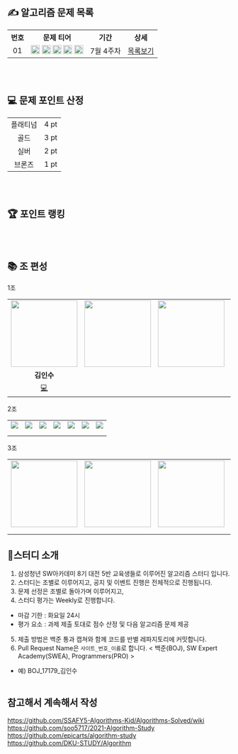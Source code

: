 ## ✍ 알고리즘 문제 목록

<table align="center">
  <tr>
    <th align="center">번호</th>
    <th align="center">문제 티어</th>
    <th align="center">기간</th>
    <th align="center">상세</th>
  </tr>
  <tr>
    <td align="center">01</td>
    <td align="center">
      <a href="https://www.acmicpc.net/problem/1100"><img src="https://d2gd6pc034wcta.cloudfront.net/tier/4.svg" class="solvedac-tier" width=20px></a>
      <a href="https://www.acmicpc.net/problem/1059"><img src="https://d2gd6pc034wcta.cloudfront.net/tier/6.svg" class="solvedac-tier" width=20px></a>
      <a href="https://www.acmicpc.net/problem/1051"><img src="https://d2gd6pc034wcta.cloudfront.net/tier/7.svg" class="solvedac-tier" width=20px></a>
      <a href="https://www.acmicpc.net/problem/2468"><img src="https://d2gd6pc034wcta.cloudfront.net/tier/10.svg" class="solvedac-tier" width=20px></a>
      <a href="https://www.acmicpc.net/problem/2573"><img src="https://d2gd6pc034wcta.cloudfront.net/tier/12.svg" class="solvedac-tier" width=20px></a>
    </td>
    <td align="center">7월 4주차</td>
    <td align="center"><a href="https://github.com/SSAFY-8-Algorithms-Study/Study-notice/tree/main/questions/01_7_4week">목록보기</a></td>
  </tr>
</table>
<br><br>

## 💻 문제 포인트 산정

<table width="50%">
  <tr>
    <td align="center">플래티넘</td>
    <td align="center">4 pt</td>
  </tr>
  <tr>
    <td align="center">골드</td>
    <td align="center">3 pt</td>
  </tr>
  <tr>
    <td align="center">실버</td>
    <td align="center">2 pt</td>
  </tr>
  <tr>
    <td align="center">브론즈</td>
    <td align="center">1 pt</td>
  </tr>
</table>

<br><br>   
## 🏆 포인트 랭킹

<br><br>
## 📚 조 편성
1조
<table align="center" width="50%">
  <tr>
    <td align="center"><a href="https://github.com/87289383"><img src="https://avatars.githubusercontent.com/u/87289383?v=4" width="150px"></a></td>
    <td align="center"><a href="https://github.com/87289383"><img src="https://velog.velcdn.com/images/tanger2ne/post/fb18c31b-9cea-4b0b-bc1e-546198476465/image.png" width="150px"></a></td>
    <td align="center"><a href="https://github.com/87289383"><img src="https://velog.velcdn.com/images/tanger2ne/post/fb18c31b-9cea-4b0b-bc1e-546198476465/image.png" width="150px"></a></td>
    <td align="center"><a href="https://github.com/87289383"><img src="https://velog.velcdn.com/images/tanger2ne/post/fb18c31b-9cea-4b0b-bc1e-546198476465/image.png" width="150px"></a></td>
    <td align="center"><a href="https://github.com/87289383"><img src="https://velog.velcdn.com/images/tanger2ne/post/fb18c31b-9cea-4b0b-bc1e-546198476465/image.png" width="150px"></a></td>
    <td align="center"><a href="https://github.com/87289383"><img src="https://velog.velcdn.com/images/tanger2ne/post/fb18c31b-9cea-4b0b-bc1e-546198476465/image.png" width="150px"></a></td>
    <td align="center"><a href="https://github.com/87289383"><img src="https://velog.velcdn.com/images/tanger2ne/post/fb18c31b-9cea-4b0b-bc1e-546198476465/image.png" width="150px"></a></td>
  </tr>
  <tr>
    <td align="center"><b>김인수</b></td>
    <td align="center"><b></b></td>
    <td align="center"><b></b></td>
    <td align="center"><b></b></td>
    <td align="center"><b></b></td>
    <td align="center"><b></b></td>
    <td align="center"><b></b></td>
  </tr>
  <tr>
    <td align="center"><a href="https://github.com/iknowkis" title="Github">💻</a></td>
    <td align="center"></td>
    <td align="center"></td>
    <td align="center"></td>
    <td align="center"></td>
    <td align="center"></td>
    <td align="center"></td>
  </tr>
</table>

2조
<table align="center" width="50%">
  <tr>
    <td align="center"><a href="https://github.com/87289383"><img src="https://velog.velcdn.com/images/tanger2ne/post/fb18c31b-9cea-4b0b-bc1e-546198476465/image.png"></a></td>
    <td align="center"><a href="https://github.com/87289383"><img src="https://velog.velcdn.com/images/tanger2ne/post/fb18c31b-9cea-4b0b-bc1e-546198476465/image.png"></a></td>
    <td align="center"><a href="https://github.com/87289383"><img src="https://velog.velcdn.com/images/tanger2ne/post/fb18c31b-9cea-4b0b-bc1e-546198476465/image.png"></a></td>
    <td align="center"><a href="https://github.com/87289383"><img src="https://velog.velcdn.com/images/tanger2ne/post/fb18c31b-9cea-4b0b-bc1e-546198476465/image.png"></a></td>
    <td align="center"><a href="https://github.com/87289383"><img src="https://velog.velcdn.com/images/tanger2ne/post/fb18c31b-9cea-4b0b-bc1e-546198476465/image.png"></a></td>
    <td align="center"><a href="https://github.com/87289383"><img src="https://velog.velcdn.com/images/tanger2ne/post/fb18c31b-9cea-4b0b-bc1e-546198476465/image.png"></a></td>
    <td align="center"><a href="https://github.com/87289383"><img src="https://velog.velcdn.com/images/tanger2ne/post/fb18c31b-9cea-4b0b-bc1e-546198476465/image.png"></a></td>
  </tr>

  <tr>
    <td align="center"><b></b></td>
    <td align="center"><b></b></td>
    <td align="center"><b></b></td>
    <td align="center"><b></b></td>
    <td align="center"><b></b></td>
    <td align="center"><b></b></td>
    <td align="center"><b></b></td>
  </tr>
  <tr>
    <td align="center"></td>
    <td align="center"></td>
    <td align="center"></td>
    <td align="center"></td>
    <td align="center"></td>
    <td align="center"></td>
    <td align="center"></td>
  </tr>
</table>
3조
<table align="center" width="50%">
  <tr>
    <td align="center"><a href="https://github.com/87289383"><img src="https://velog.velcdn.com/images/tanger2ne/post/fb18c31b-9cea-4b0b-bc1e-546198476465/image.png" width="150px"></a></td>
    <td align="center"><a href="https://github.com/87289383"><img src="https://velog.velcdn.com/images/tanger2ne/post/fb18c31b-9cea-4b0b-bc1e-546198476465/image.png" width="150px"></a></td>
    <td align="center"><a href="https://github.com/87289383"><img src="https://velog.velcdn.com/images/tanger2ne/post/fb18c31b-9cea-4b0b-bc1e-546198476465/image.png" width="150px"></a></td>
    <td align="center"><a href="https://github.com/87289383"><img src="https://velog.velcdn.com/images/tanger2ne/post/fb18c31b-9cea-4b0b-bc1e-546198476465/image.png" width="150px"></a></td>
    <td align="center"><a href="https://github.com/87289383"><img src="https://velog.velcdn.com/images/tanger2ne/post/fb18c31b-9cea-4b0b-bc1e-546198476465/image.png" width="150px"></a></td>
    <td align="center"><a href="https://github.com/87289383"><img src="https://velog.velcdn.com/images/tanger2ne/post/fb18c31b-9cea-4b0b-bc1e-546198476465/image.png" width="150px"></a></td>
    <td align="center"><a href="https://github.com/87289383"><img src="https://velog.velcdn.com/images/tanger2ne/post/fb18c31b-9cea-4b0b-bc1e-546198476465/image.png" width="150px"></a></td>
  </tr>
  <tr>
    <td align="center"><b></b></td>
    <td align="center"><b></b></td>
    <td align="center"><b></b></td>
    <td align="center"><b></b></td>
    <td align="center"><b></b></td>
    <td align="center"><b></b></td>
    <td align="center"><b></b></td>
  </tr>
  <tr>
    <td align="center"></td>
    <td align="center"></td>
    <td align="center"></td>
    <td align="center"></td>
    <td align="center"></td>
    <td align="center"></td>
    <td align="center"></td>
  </tr>
</table>

## 📖스터디 소개

1. 삼성청년 SW아카데미 8기 대전 5반 교육생들로 이루어진 알고리즘 스터디 입니다.
2. 스터디는 조별로 이루어지고, 공지 및 이벤트 진행은 전체적으로 진행됩니다.
3. 문제 선정은 조별로 돌아가며 이루어지고, 
4. 스터디 평가는 Weekly로 진행합니다.
  - 마감 기한 : 화요일 24시
  - 평가 요소 : 과제 제출 토대로 점수 산정 및 다음 알고리즘 문제 제공
5. 제출 방법은 백준 통과 캡쳐와 함께 코드를 반별 레파지토리에 커밋합니다.
6. Pull Request Name은 `사이트_번호_이름`로 합니다. < 백준(BOJ), SW Expert Academy(SWEA), Programmers(PRO) >
  - 예) BOJ_17179_김인수
<br><br>

## 참고해서 계속해서 작성 <br>
https://github.com/SSAFY5-Algorithms-Kid/Algorithms-Solved/wiki <br>
https://github.com/soo5717/2021-Algorithm-Study <br>
https://github.com/epicarts/algorithm-study <br>
https://github.com/DKU-STUDY/Algorithm <br>
